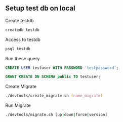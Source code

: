 
## Setup test db on local

Create testdb
```sh
createdb testdb
```

Access to testdb
```sh
psql testdb
```

Run these query
```sql
CREATE USER testuser WITH PASSWORD 'testpassword';

GRANT CREATE ON SCHEMA public TO testuser;
```

Create Migrate 
```sh
./devtools/create_migrate.sh [name_migrate]
```

Run Migrate
```sh
./devtools/migrate.sh [up|down|force|version]
```
